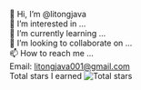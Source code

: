 👋 Hi, I’m @litongjava  
👀 I’m interested in ...  
🌱 I’m currently learning ...  
💞️ I’m looking to collaborate on ...  
📫 How to reach me ...  
Email: litongjava001@gmail.com  
Total stars I earned ![Total stars](https://img.shields.io/github/stars/litongjava?affiliations=OWNER%2CCOLLABORATOR)  


<!---
litongjava/litongjava is a ✨ special ✨ repository because its `README.md` (this file) appears on your GitHub profile.
You can click the Preview link to take a look at your changes.
